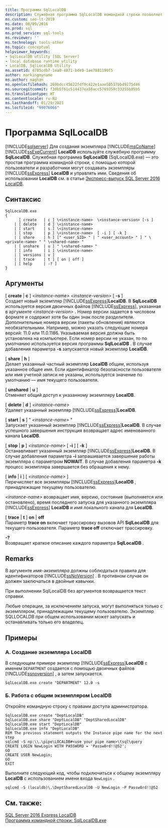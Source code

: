 ```yaml
---
title: Программа SqlLocalDB
description: Служебная программа SqlLocalDB командной строки позволяет пользователям и разработчикам создавать и администрировать экземпляры LocalDB SQL Server Express.
ms.custom: seo-lt-2019
ms.date: 08/09/2016
ms.prod: sql
ms.prod_service: sql-tools
ms.reviewer: ''
ms.technology: tools-other
ms.topic: conceptual
helpviewer_keywords:
- SqlLocalDB utility [SQL Server]
- local database runtime utility
- LocalDB, SqlLocalDB Utility
ms.assetid: d785cdb7-1ea0-4871-bde9-1ae7881190f5
author: markingmyname
ms.author: maghan
ms.openlocfilehash: 269bdcc45622fdf0c422e1aae50537bbd9275d46
ms.sourcegitcommit: f30b5f61c514437ea58acc5769359c33255b85b5
ms.translationtype: HT
ms.contentlocale: ru-RU
ms.lasthandoff: 01/29/2021
ms.locfileid: "99076066"
---
```

# <a name="sqllocaldb-utility"></a>Программа SqlLocalDB
[!INCLUDE[sqlserver](../includes/applies-to-version/sqlserver.md)]
  Для создания экземпляра [!INCLUDE[msCoName](../includes/msconame-md.md)][!INCLUDE[ssExpCurrent](../includes/ssexpcurrent-md.md)] **LocalDB** используйте служебную программу **SqlLocalDB**. Служебная программа **SqlLocalDB** (SqlLocalDB.exe) — это простая программа командной строки, с помощью которой пользователи и разработчики могут создавать экземпляры [!INCLUDE[ssExpress](../includes/ssexpress-md.md)] **LocalDB** и управлять ими. Сведения об использовании **LocalDB** см. в статье [Экспресс-выпуск SQL Server 2016 LocalDB](../database-engine/configure-windows/sql-server-express-localdb.md).  
  
## <a name="syntax"></a>Синтаксис  
  
```  
SqlLocalDB.exe   
{  
      [ create   | c ] \<instance-name>  \<instance-version> [-s ]  
    | [ delete   | d ] \<instance-name>  
    | [ start    | s ] \<instance-name>  
    | [ stop     | p ] \<instance-name>  [ -i ] [ -k ]  
    | [ share    | h ] [" <user_SID> " | " <user_account> " ] " \<private-name> " " \<shared-name> "  
    | [ unshare  | u ] " \<shared-name> "  
    | [ info     | i ] \<instance-name>  
    | [ versions | v ]  
    | [ trace    | t ] [ on | off ]  
    | [ help     | -? ]  
}  
```  
  
## <a name="arguments"></a>Аргументы  
 [ **create** | **c** ] *\<instance-name>* *\<instance-version>* [ **-s** ]  
 Создает новый экземпляр [!INCLUDE[ssExpress](../includes/ssexpress-md.md)]**LocalDB**. В **SqlLocalDB** используется версия двоичных файлов [!INCLUDE[ssExpress](../includes/ssexpress-md.md)], указанная в аргументе *\<instance-version>* . Номер версии задается в числовом формате и содержит хотя бы один знак после разделителя. Дополнительные номера версии (пакеты обновления) являются необязательными. Например, можно указать следующие номера версий: 11.0 или 11.0.1186. Указываемая версия должна быть установлена на компьютере. Если номер версии не указан, то по умолчанию используется версия программы **SqlLocalDB** . В случае добавления параметра **-s** запускается новый экземпляр **LocalDB**.  
  
 [ **share** | **h** ]  
 Делает указанный частный экземпляр **LocalDB** общим, используя указанное общее имя. Если идентификатор безопасности пользователя или имя учетной записи не указаны, используется значение по умолчанию — имя текущего пользователя.  
  
 [ **unshared** | **u** ]  
 Отменяет общий доступ к указанному экземпляру **LocalDB**.  
  
 [ **delete** | **d** ] *\<instance-name>*  
 Удаляет указанный экземпляр [!INCLUDE[ssExpress](../includes/ssexpress-md.md)]**LocalDB**.  
  
 [ **start** | **s** ] " *\<instance-name>* "  
 Запускает указанный экземпляр [!INCLUDE[ssExpress](../includes/ssexpress-md.md)]**LocalDB**. В случае успешного завершения инструкция возвращает адрес именованного канала **LocalDB**.  
  
 [ **stop** | **p** ] *\<instance-name>* [ **-i** ] [ **-k** ]  
 Останавливает указанный экземпляр [!INCLUDE[ssExpress](../includes/ssexpress-md.md)]**LocalDB**. В случае добавления параметра **-i** запрашивается завершение работы экземпляра с параметром **NOWAIT**. В случае добавления параметра **-k** процесс экземпляра завершается без обращения к нему.  
  
 [ **info** | **i** ] [ *\<instance-name>* ]  
 Перечисляет все экземпляры [!INCLUDE[ssExpress](../includes/ssexpress-md.md)]**LocalDB** , принадлежащие текущему пользователю.  
  
 *\<instance-name>* возвращает имя, версию, состояние (выполняется или остановлено), время последнего запуска для указанного экземпляра [!INCLUDE[ssExpress](../includes/ssexpress-md.md)] **LocalDB** и имя локального канала для **LocalDB**.  
  
 [ **trace** | **t** ] **on** | **off**  
 Параметр **trace on** включает трассировку вызовов API **SqlLocalDB** для текущего пользователя. Параметр **trace off** отключает трассировку.  
  
 **-?**  
 Возвращает краткое описание каждого параметра **SqlLocalDB** .  
  
## <a name="remarks"></a>Remarks  
 В аргументе *имя-экземпляра* должны соблюдаться правила для идентификаторов [!INCLUDE[ssNoVersion](../includes/ssnoversion-md.md)] . В противном случае он должен заключаться в двойные кавычки.  
  
 При выполнении SqlLocalDB без аргументов возвращается текст справки.  
  
 Любые операции, за исключением запуска, могут выполняться только с экземпляром, принадлежащим текущему пользователю. Экземпляр SQLLOCALDB при общем использовании может запускать и останавливать только его владелец.  
  
## <a name="examples"></a>Примеры  
  
### <a name="a-creating-an-instance-of-localdb"></a>A. Создание экземпляра LocalDB  
 В следующем примере экземпляр [!INCLUDE[ssExpress](../includes/ssexpress-md.md)]**LocalDB** с именем `DEPARTMENT` создается с помощью двоичных файлов [!INCLUDE[ssnoversion](../includes/ssnoversion-md.md)] , а затем запускается.  
  
```  
SqlLocalDB.exe create "DEPARTMENT" 12.0 -s  
```  
  
### <a name="b-working-with-a-shared-instance-of-localdb"></a>Б. Работа с общим экземпляром LocalDB  
 Откройте командную строку с правами доступа администратора.  
  
```  
SqlLocalDB.exe create "DeptLocalDB"  
SqlLocalDB.exe share "DeptLocalDB" "DeptSharedLocalDB"  
SqlLocalDB.exe start "DeptLocalDB"  
SqlLocalDB.exe info "DeptLocalDB"  
REM The previous statement outputs the Instance pipe name for the next step  
sqlcmd -S np:\\.\pipe\LOCALDB#<use your pipe name>\tsql\query  
CREATE LOGIN NewLogin WITH PASSWORD = 'Passw0rd!!@52';   
GO  
CREATE USER NewLogin;  
GO  
EXIT  
```  
  
 Выполните следующий код, чтобы подключиться к общему экземпляру **LocalDB** с использованием имени входа `NewLogin` .  
  
```  
sqlcmd -S (localdb)\.\DeptSharedLocalDB -U NewLogin -P Passw0rd!!@52  
```  
  
## <a name="see-also"></a>См. также:  
 [SQL Server 2016 Express LocalDB](../database-engine/configure-windows/sql-server-express-localdb.md)  
[Программа командной строки: SqlLocalDB.exe](../relational-databases/express-localdb-instance-apis/command-line-management-tool-sqllocaldb-exe.md)  
